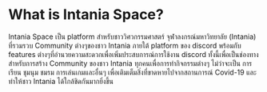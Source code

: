 # What is Intania Space?

Intania Space เป็น platform สำหรับชาววิศวกรรมศาสตร์ จุฬาลงกรณ์มหาวิทยาลัย (Intania) ที่รวมรวบ Community ต่างๆของชาว Intania ภายใต้ platform ของ discord พร้อมกับ features ต่างๆที่อำนวยความสะดวกเพื่อเพิ่มประสบการณ์การใช้งาน discord ทั้งนี้เพื่อเป็นช่องทางสำหรับการสร้าง Community ของชาว Intania ทุกคนเพื่อการทำกิจกรรมต่างๆ ไม่ว่าจะเป็น การเรียน ชุมนุม ชมรม การเล่นเกมและอื่นๆ เพื่อเติมเต็มสิ่งที่ขาดหายไปจากสถานการณ์ Covid-19 และทำให้ชาว Intania ได้ใกล้ชิดกันมากยิ่งขึ้น
